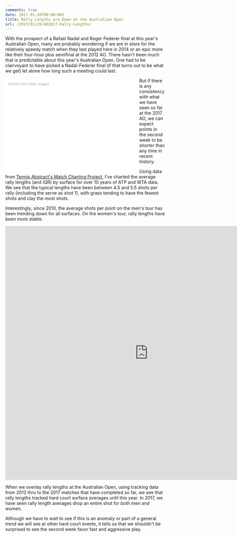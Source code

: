 ```yaml
---
comments: true
date: 2017-01-26T00:00:00Z
title: Rally Lengths are Down at the Australian Open
url: /2017/01/26/AO2017-Rally-Lengths/
---
```


With the prospect of a Rafael Nadal and Roger Federer final at this year's Australian Open, many are probably wondering if we are in store for the relatively speedy match when they last played here in 2014 or an epic more like their four-hour plus semifinal at the 2012 AO. There hasn't been much that is predictable about this year's Australian Open. One had to be clairvoyant to have picked a Nadal-Federer final (if that turns out to be what we get) let alone how long such a meeting could last.

<!--more-->

<div class="getty embed image" style="background-color:#fff;display:inline-block;font-family:'Helvetica Neue',Helvetica,Arial,sans-serif;color:#a7a7a7;font-size:11px;width:80%;max-width:594px;float:left;padding:2%;"><div style="padding:0;margin:0;text-align:left;"><a href="http://www.gettyimages.com/detail/137767163" target="_blank" style="color:#a7a7a7;text-decoration:none;font-weight:normal !important;border:none;display:inline-block;">Embed from Getty Images</a></div><div style="overflow:hidden;position:relative;height:0;padding:65.319865% 0 0 0;width:100%;"><iframe src="//embed.gettyimages.com/embed/137767163?et=fg9VtWDQRpdLnaoGZVN_jg&viewMoreLink=on&sig=ZTV636iyZvzvnIPugcwg8h8iD5a0FjjjNwVLCYy5id4=&caption=true" width="594" height="388" scrolling="no" frameborder="0" style="display:inline-block;position:absolute;top:0;left:0;width:100%;height:100%;margin:0;"></iframe></div><p style="margin:0;"></p></div>

But if there is any consistency with what we have seen so far at the 2017 AO, we can expect points in the second week to be shorter than any time in recent history.  

Using data from [Tennis Abstract's Match Charting Project](http://www.tennisabstract.com/charting/meta.html), I've charted the average rally lengths (and IQR) by surface for over 10 years of ATP and WTA data. We see that the typical lengths have been between 4.5 and 5.5 shots per rally (including the serve as shot 1), with grass tending to have the fewest shots and clay the most shots. 

Interestingly, since 2010, the average shots per point on the men's tour has been trending down for all surfaces. On the women's tour, rally lengths have been more stable. 


<iframe width="900" height="800" frameborder="0" scrolling="no" src="https://plot.ly/~on-the-t/1101.embed"></iframe>

When we overlay rally lengths at the Australian Open, using tracking data from 2012 thru to the 2017 matches that have completed so far, we see that rally lengths tracked hard court surface averages until this year. In 2017, we have seen rally length averages drop an entire shot for both men and women. 

Although we have to wait to see if this is an anomaly or part of a general trend we will see at other hard court events, it tells us that we shouldn't be surprised to see the second week favor fast and aggressive play. 

